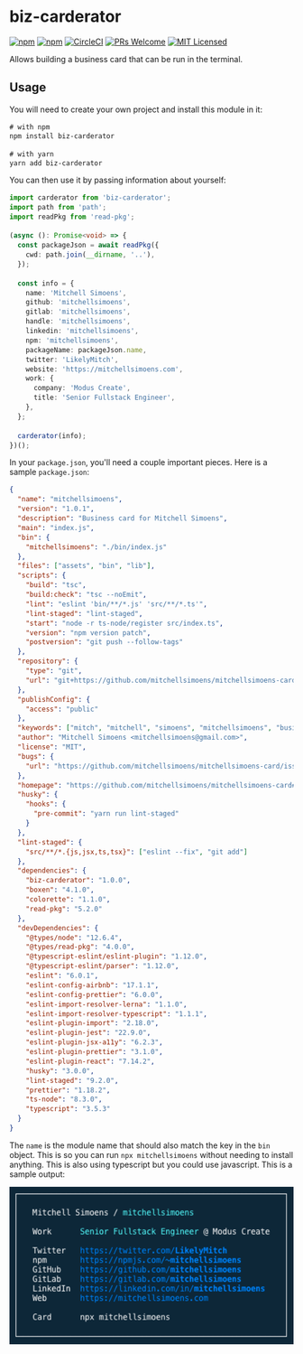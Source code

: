 # biz-carderator

[![npm](https://img.shields.io/npm/v/biz-carderator.svg)](https://www.npmjs.com/package/biz-carderator)
[![npm](https://img.shields.io/npm/dm/biz-carderator.svg)](https://www.npmjs.com/package/biz-carderator)
[![CircleCI](https://circleci.com/gh/mitchellsimoens/biz-carderator.svg?style=svg&circle-token=11be9f4cefe754b547e88df8e203ea11a304662f)](https://circleci.com/gh/mitchellsimoens/biz-carderator)
[![PRs Welcome](https://img.shields.io/badge/PRs-welcome-brightgreen.svg?style=flat-square)](http://makeapullrequest.com)
[![MIT Licensed](https://img.shields.io/badge/license-MIT-blue.svg?style=flat-square)](./LICENSE)

Allows building a business card that can be run in the terminal.

## Usage

You will need to create your own project and install this module in it:

```shell
# with npm
npm install biz-carderator

# with yarn
yarn add biz-carderator
```

You can then use it by passing information about yourself:

```typescript
import carderator from 'biz-carderator';
import path from 'path';
import readPkg from 'read-pkg';

(async (): Promise<void> => {
  const packageJson = await readPkg({
    cwd: path.join(__dirname, '..'),
  });

  const info = {
    name: 'Mitchell Simoens',
    github: 'mitchellsimoens',
    gitlab: 'mitchellsimoens',
    handle: 'mitchellsimoens',
    linkedin: 'mitchellsimoens',
    npm: 'mitchellsimoens',
    packageName: packageJson.name,
    twitter: 'LikelyMitch',
    website: 'https://mitchellsimoens.com',
    work: {
      company: 'Modus Create',
      title: 'Senior Fullstack Engineer',
    },
  };

  carderator(info);
})();
```

In your `package.json`, you'll need a couple important pieces. Here is a sample `package.json`:

```json
{
  "name": "mitchellsimoens",
  "version": "1.0.1",
  "description": "Business card for Mitchell Simoens",
  "main": "index.js",
  "bin": {
    "mitchellsimoens": "./bin/index.js"
  },
  "files": ["assets", "bin", "lib"],
  "scripts": {
    "build": "tsc",
    "build:check": "tsc --noEmit",
    "lint": "eslint 'bin/**/*.js' 'src/**/*.ts'",
    "lint-staged": "lint-staged",
    "start": "node -r ts-node/register src/index.ts",
    "version": "npm version patch",
    "postversion": "git push --follow-tags"
  },
  "repository": {
    "type": "git",
    "url": "git+https://github.com/mitchellsimoens/mitchellsimoens-card.git"
  },
  "publishConfig": {
    "access": "public"
  },
  "keywords": ["mitch", "mitchell", "simoens", "mitchellsimoens", "business card", "e-card", "card"],
  "author": "Mitchell Simoens <mitchellsimoens@gmail.com>",
  "license": "MIT",
  "bugs": {
    "url": "https://github.com/mitchellsimoens/mitchellsimoens-card/issues"
  },
  "homepage": "https://github.com/mitchellsimoens/mitchellsimoens-card#readme",
  "husky": {
    "hooks": {
      "pre-commit": "yarn run lint-staged"
    }
  },
  "lint-staged": {
    "src/**/*.{js,jsx,ts,tsx}": ["eslint --fix", "git add"]
  },
  "dependencies": {
    "biz-carderator": "1.0.0",
    "boxen": "4.1.0",
    "colorette": "1.1.0",
    "read-pkg": "5.2.0"
  },
  "devDependencies": {
    "@types/node": "12.6.4",
    "@types/read-pkg": "4.0.0",
    "@typescript-eslint/eslint-plugin": "1.12.0",
    "@typescript-eslint/parser": "1.12.0",
    "eslint": "6.0.1",
    "eslint-config-airbnb": "17.1.1",
    "eslint-config-prettier": "6.0.0",
    "eslint-import-resolver-lerna": "1.1.0",
    "eslint-import-resolver-typescript": "1.1.1",
    "eslint-plugin-import": "2.18.0",
    "eslint-plugin-jest": "22.9.0",
    "eslint-plugin-jsx-a11y": "6.2.3",
    "eslint-plugin-prettier": "3.1.0",
    "eslint-plugin-react": "7.14.2",
    "husky": "3.0.0",
    "lint-staged": "9.2.0",
    "prettier": "1.18.2",
    "ts-node": "8.3.0",
    "typescript": "3.5.3"
  }
}
```

The `name` is the module name that should also match the key in the `bin` object. This is so you can run `npx mitchellsimoens` without needing to install anything. This is also using typescript but you could use javascript. This is a sample output:

<center><img width="550" style="margin-bottom: 20px;" src="assets/sample.png" /></center>
